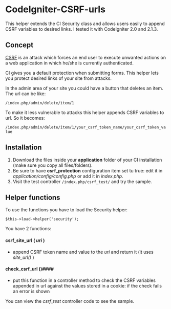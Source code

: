 CodeIgniter-CSRF-urls
=====================

This helper extends the CI Security class and allows users easily to append CSRF variables to desired links.
I tested it with CodeIgniter 2.0 and 2.1.3.


## Concept
[CSRF](https://www.owasp.org/index.php/Cross-Site_Request_Forgery_%28CSRF%29) is an attack which forces an end user to execute unwanted actions on a web application in which he/she is currently authenticated.

CI gives you a default protection when submitting forms. This helper lets you protect desired links of your site from attacks.

In the admin area of your site you could have a button that deletes an item. The url can be like:

`/index.php/admin/delete/item/1`

To make it less vulnerable to attacks this helper appends CSRF variables to url. So it becomes:

`/index.php/admin/delete/item/1/your_csrf_token_name/your_csrf_token_value`


## Installation
1. Download the files inside your **application** folder of your CI installation (make sure you copy all files/folders).
2. Be sure to have **csrf_protection** configuration item set tu true: edit it in *application/config/config.php* or add it in *index.php*.
3. Visit the test controller `/index.php/csrf_test/` and try the sample.


## Helper functions
To use the functions you have to load the Security helper:

`$this->load->helper('security');`

You have 2 functions:

#### csrf_site_url ( *uri* ) ####
* append CSRF token name and value to the *uri* and return it (it uses *site_url()* )

#### check_csrf_url ()####
* put this function in a controller method to check the CSRF variables appended in url against the values stored in a cookie: if the check fails an error is shown

You can view the *csrf_test* controller code to see the sample.






